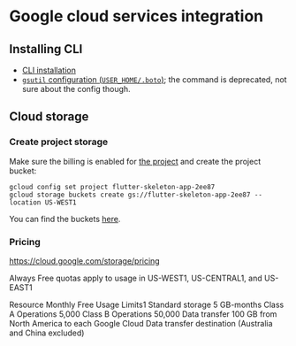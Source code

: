 # Google cloud services integration


## Installing CLI

* [CLI installation](https://cloud.google.com/sdk/docs/install)
* [`gsutil` configuration (`USER_HOME/.boto`)](https://cloud.google.com/storage/docs/gsutil/commands/config);
  the command is deprecated, not sure about the config though.


## Cloud storage


### Create project storage

Make sure the billing is enabled for
[the project](https://console.cloud.google.com/welcome/new?project=flutter-skeleton-app-2ee87)
and create the project bucket:

```shell
gcloud config set project flutter-skeleton-app-2ee87
gcloud storage buckets create gs://flutter-skeleton-app-2ee87 --location US-WEST1
```
You can find the buckets [here](https://console.cloud.google.com/storage/browser?project=flutter-skeleton-app-2ee87).


### Pricing

https://cloud.google.com/storage/pricing

Always Free quotas apply to usage in US-WEST1, US-CENTRAL1, and US-EAST1

Resource Monthly Free Usage Limits1
Standard storage 5 GB-months
Class A Operations 5,000
Class B Operations 50,000
Data transfer 100 GB from North America to each Google Cloud Data transfer destination (Australia and China excluded)



